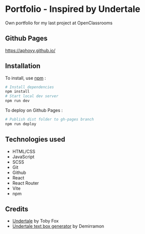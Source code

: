 # Portfolio - Inspired by Undertale
Own portfolio for my last project at OpenClassrooms

## Github Pages
https://aphoyy.github.io/

## Installation
To install, use [npm](https://www.npmjs.com/) :
```bash
# Install dependencies
npm install
# Start local dev server
npm run dev
```

To deploy on Github Pages :
```bash
# Publish dist folder to gh-pages branch
npm run deploy
```

## Technologies used
- HTML/CSS
- JavaScript
- SCSS
- Git
- Github
- React
- React Router
- Vite
- npm

## Credits
- [Undertale](https://undertale.com/) by Toby Fox  
- [Undertale text box generator](https://www.demirramon.com/generators/undertale_text_box_generator) 
by Demirramon